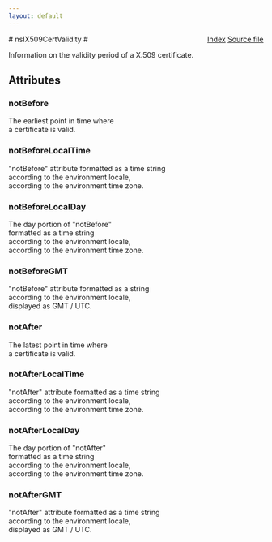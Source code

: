 ```yaml
---
layout: default
---
```

<div class='links' style='float:right'><a href="../index.html">Index</a>
<a href="http://dxr.mozilla.org/mozilla-central/source/security/manager/ssl/public/nsIX509CertValidity.idl">Source file</a>
</div>
# nsIX509CertValidity #
  
Information on the validity period of a X.509 certificate.  
  

## Attributes ##

### notBefore ###
  
 The earliest point in time where  
 a certificate is valid.  
  

### notBeforeLocalTime ###
  
 "notBefore" attribute formatted as a time string  
 according to the environment locale,  
 according to the environment time zone.  
  

### notBeforeLocalDay ###
  
 The day portion of "notBefore"   
 formatted as a time string  
 according to the environment locale,  
 according to the environment time zone.  
  

### notBeforeGMT ###
  
 "notBefore" attribute formatted as a string  
 according to the environment locale,  
 displayed as GMT / UTC.  
  

### notAfter ###
  
 The latest point in time where  
 a certificate is valid.  
  

### notAfterLocalTime ###
  
 "notAfter" attribute formatted as a time string  
 according to the environment locale,  
 according to the environment time zone.  
  

### notAfterLocalDay ###
  
 The day portion of "notAfter"   
 formatted as a time string  
 according to the environment locale,  
 according to the environment time zone.  
  

### notAfterGMT ###
  
 "notAfter" attribute formatted as a time string  
 according to the environment locale,  
 displayed as GMT / UTC.  
  
